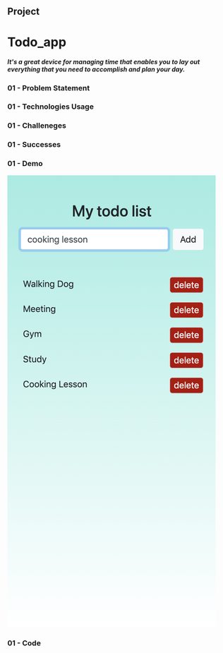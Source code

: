## Project

# Todo_app
##### It's a great device for managing time that enables you to lay out everything that you need to accomplish and plan your day.

### 01 - Problem Statement
### 01 - Technologies Usage
### 01 - Challeneges
### 01 - Successes
### 01 - Demo
![Image](/images/todo.png "Image")
### 01 - Code


